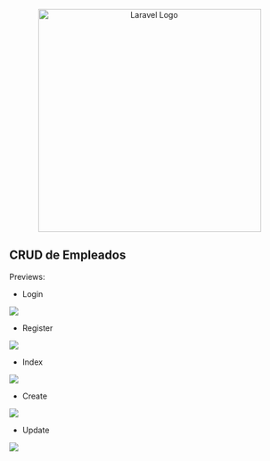 <p align="center"><a href="https://laravel.com" target="_blank"><img src="https://raw.githubusercontent.com/laravel/art/master/logo-lockup/5%20SVG/2%20CMYK/1%20Full%20Color/laravel-logolockup-cmyk-red.svg" width="400" alt="Laravel Logo"></a></p>

## CRUD de Empleados

Previews:

- Login
<img src="https://user-images.githubusercontent.com/123043992/221103729-a01b1774-3143-478a-9a0a-641a11870609.png">

- Register
<img src="https://user-images.githubusercontent.com/123043992/221103791-3a047fd0-2eb8-4f00-ba94-40ffaacd744d.png">

- Index
<img src="https://user-images.githubusercontent.com/123043992/221103885-dda755a1-ea57-4920-b44f-ce8b4f2e6efa.png">

- Create
<img src="https://user-images.githubusercontent.com/123043992/221104010-df462ca0-c483-4caa-b623-f3d7e0ef885d.png">

- Update
<img src="https://user-images.githubusercontent.com/123043992/221104222-5a68c761-d957-4cc7-8765-0061495e283f.png">
